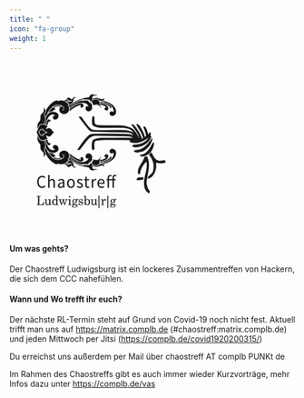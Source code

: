 ```yaml
---
title: " "
icon: "fa-group"
weight: 1
---
```


<img src="logo.jpeg" class="center" width="300" height="300">

#### Um was gehts?
Der Chaostreff Ludwigsburg ist ein lockeres Zusammentreffen von Hackern, die sich dem CCC nahefühlen.


#### Wann und Wo trefft ihr euch?

Der nächste RL-Termin steht auf Grund von Covid-19 noch nicht fest. Aktuell trifft man uns auf https://matrix.complb.de
(#chaostreff:matrix.complb.de) und jeden Mittwoch per Jitsi (https://complb.de/covid1920200315/)

Du erreichst uns außerdem per Mail über chaostreff AT complb PUNKt de


Im Rahmen des Chaostreffs gibt es auch immer wieder Kurzvorträge, mehr Infos dazu unter https://complb.de/vas
